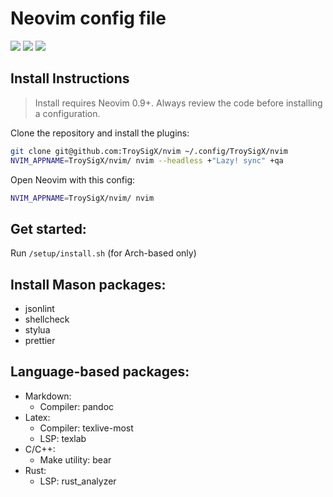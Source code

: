 # Neovim config file

<a href="https://dotfyle.com/TroySigX/nvim"><img src="https://dotfyle.com/TroySigX/nvim/badges/plugins?style=flat" /></a>
<a href="https://dotfyle.com/TroySigX/nvim"><img src="https://dotfyle.com/TroySigX/nvim/badges/leaderkey?style=flat" /></a>
<a href="https://dotfyle.com/TroySigX/nvim"><img src="https://dotfyle.com/TroySigX/nvim/badges/plugin-manager?style=flat" /></a>


## Install Instructions

 > Install requires Neovim 0.9+. Always review the code before installing a configuration.

Clone the repository and install the plugins:

```sh
git clone git@github.com:TroySigX/nvim ~/.config/TroySigX/nvim
NVIM_APPNAME=TroySigX/nvim/ nvim --headless +"Lazy! sync" +qa
```

Open Neovim with this config:

```sh
NVIM_APPNAME=TroySigX/nvim/ nvim
```

## Get started:
Run `/setup/install.sh` (for Arch-based only)

## Install Mason packages:
* jsonlint
* shellcheck
* stylua
* prettier

## Language-based packages:
* Markdown:
    + Compiler: pandoc
* Latex:
    + Compiler: texlive-most
    + LSP: texlab
* C/C++:
    + Make utility: bear
* Rust:
    + LSP: rust_analyzer
